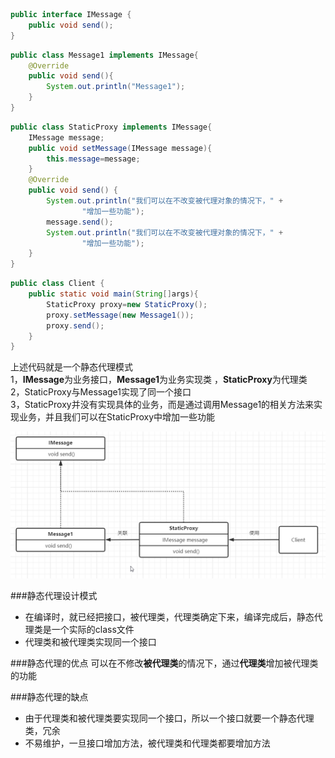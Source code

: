 ```java
public interface IMessage {
    public void send();
}
```
```java
public class Message1 implements IMessage{
    @Override
    public void send(){
        System.out.println("Message1");
    }
}
```
```java
public class StaticProxy implements IMessage{
    IMessage message;
    public void setMessage(IMessage message){
        this.message=message;
    }
    @Override
    public void send() {
        System.out.println("我们可以在不改变被代理对象的情况下，" +
                "增加一些功能");
        message.send();
        System.out.println("我们可以在不改变被代理对象的情况下，" +
                "增加一些功能");
    }
}
```
```java
public class Client {
    public static void main(String[]args){
        StaticProxy proxy=new StaticProxy();
        proxy.setMessage(new Message1());
        proxy.send();
    }
}
```

上述代码就是一个静态代理模式  
1，**IMessage**为业务接口，**Message1**为业务实现类  ，**StaticProxy**为代理类  
2，StaticProxy与Message1实现了同一个接口  
3，StaticProxy并没有实现具体的业务，而是通过调用Message1的相关方法来实现业务，并且我们可以在StaticProxy中增加一些功能

![alt 属性文本](pictrue/img_2.png)
    
###静态代理设计模式  
* 在编译时，就已经把接口，被代理类，代理类确定下来，编译完成后，静态代理类是一个实际的class文件
* 代理类和被代理类实现同一个接口

###静态代理的优点
可以在不修改**被代理类**的情况下，通过**代理类**增加被代理类的功能


###静态代理的缺点
* 由于代理类和被代理类要实现同一个接口，所以一个接口就要一个静态代理类，冗余
* 不易维护，一旦接口增加方法，被代理类和代理类都要增加方法

